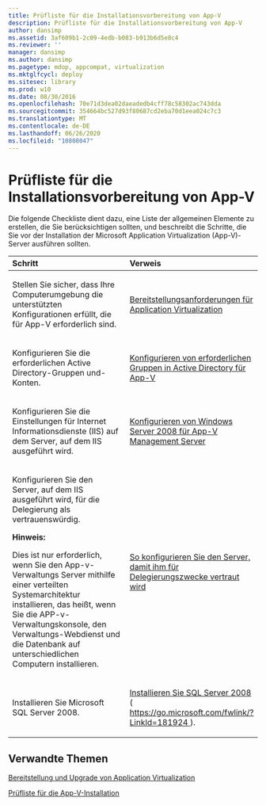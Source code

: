 ```yaml
---
title: Prüfliste für die Installationsvorbereitung von App-V
description: Prüfliste für die Installationsvorbereitung von App-V
author: dansimp
ms.assetid: 3af609b1-2c09-4edb-b083-b913b6d5e8c4
ms.reviewer: ''
manager: dansimp
ms.author: dansimp
ms.pagetype: mdop, appcompat, virtualization
ms.mktglfcycl: deploy
ms.sitesec: library
ms.prod: w10
ms.date: 08/30/2016
ms.openlocfilehash: 70e71d3dea02daeadedb4cff78c58302ac743dda
ms.sourcegitcommit: 354664bc527d93f80687cd2eba70d1eea024c7c3
ms.translationtype: MT
ms.contentlocale: de-DE
ms.lasthandoff: 06/26/2020
ms.locfileid: "10808047"
---
```

# Prüfliste für die Installationsvorbereitung von App-V


Die folgende Checkliste dient dazu, eine Liste der allgemeinen Elemente zu erstellen, die Sie berücksichtigen sollten, und beschreibt die Schritte, die Sie vor der Installation der Microsoft Application Virtualization (App-V)-Server ausführen sollten.

<table>
<colgroup>
<col width="50%" />
<col width="50%" />
</colgroup>
<thead>
<tr class="header">
<th align="left">Schritt</th>
<th align="left">Verweis</th>
</tr>
</thead>
<tbody>
<tr class="odd">
<td align="left"><p>Stellen Sie sicher, dass Ihre Computerumgebung die unterstützten Konfigurationen erfüllt, die für App-V erforderlich sind.</p></td>
<td align="left"><p><a href="application-virtualization-deployment-requirements.md" data-raw-source="[Application Virtualization Deployment Requirements](application-virtualization-deployment-requirements.md)">Bereitstellungsanforderungen für Application Virtualization</a></p></td>
</tr>
<tr class="even">
<td align="left"><p>Konfigurieren Sie die erforderlichen Active Directory-Gruppen und-Konten.</p></td>
<td align="left"><p><a href="configuring-prerequisite-groups-in-active-directory-for-app-v.md" data-raw-source="[Configuring Prerequisite Groups in Active Directory for App-V](configuring-prerequisite-groups-in-active-directory-for-app-v.md)">Konfigurieren von erforderlichen Gruppen in Active Directory für App-V</a></p></td>
</tr>
<tr class="odd">
<td align="left"><p>Konfigurieren Sie die Einstellungen für Internet Informationsdienste (IIS) auf dem Server, auf dem IIS ausgeführt wird.</p></td>
<td align="left"><p><a href="how-to-configure-windows-server-2008-for-app-v-management-servers.md" data-raw-source="[How to Configure Windows Server 2008 for App-V Management Servers](how-to-configure-windows-server-2008-for-app-v-management-servers.md)">Konfigurieren von Windows Server 2008 für App-V Management Server</a></p></td>
</tr>
<tr class="even">
<td align="left"><p>Konfigurieren Sie den Server, auf dem IIS ausgeführt wird, für die Delegierung als vertrauenswürdig.</p>
<div class="alert">
<strong>Hinweis:</strong><br/><p>Dies ist nur erforderlich, wenn Sie den App-v-Verwaltungs Server mithilfe einer verteilten Systemarchitektur installieren, das heißt, wenn Sie die APP-v-Verwaltungskonsole, den Verwaltungs-Webdienst und die Datenbank auf unterschiedlichen Computern installieren.</p>
</div>
<div>

</div></td>
<td align="left"><p><a href="how-to-configure-the-server-to-be-trusted-for-delegation.md" data-raw-source="[How to Configure the Server to be Trusted for Delegation](how-to-configure-the-server-to-be-trusted-for-delegation.md)">So konfigurieren Sie den Server, damit ihm für Delegierungszwecke vertraut wird</a></p></td>
</tr>
<tr class="odd">
<td align="left"><p>Installieren Sie Microsoft SQL Server 2008.</p></td>
<td align="left"><p><a href="https://go.microsoft.com/fwlink/?LinkId=181924" data-raw-source="[Install SQL Server 2008](https://go.microsoft.com/fwlink/?LinkId=181924)">Installieren Sie SQL Server 2008 </a> ( <a href="https://go.microsoft.com/fwlink/?LinkId=181924" data-raw-source="https://go.microsoft.com/fwlink/?LinkId=181924"> https://go.microsoft.com/fwlink/?LinkId=181924 </a> ).</p></td>
</tr>
</tbody>
</table>



## Verwandte Themen


[Bereitstellung und Upgrade von Application Virtualization](application-virtualization-deployment-and-upgrade-checklists.md)

[Prüfliste für die App-V-Installation](app-v-installation-checklist.md)









